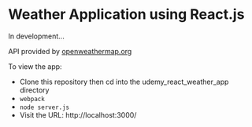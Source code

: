 # Weather Application using React.js

In development...

API provided by [openweathermap.org](http://openweathermap.org/)

To view the app:
- Clone this repository then cd into the udemy_react_weather_app directory
- `webpack`
- `node server.js`
- Visit the URL: http://localhost:3000/
